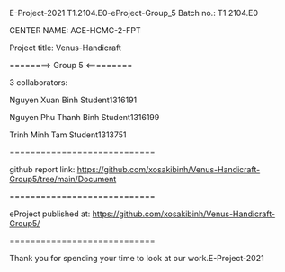 E-Project-2021
T1.2104.E0-eProject-Group_5
Batch no.: T1.2104.E0

CENTER NAME: ACE-HCMC-2-FPT

Project title: Venus-Handicraft

========> Group 5 <=========

3 collaborators:

 Nguyen Xuan Binh	                Student1316191
 
 Nguyen Phu Thanh Binh	Student1316199
 
Trinh Minh Tam	                Student1313751
 
============================

github report link: https://github.com/xosakibinh/Venus-Handicraft-Group5/tree/main/Document

============================

eProject published at: https://github.com/xosakibinh/Venus-Handicraft-Group5/

============================

Thank you for spending your time to look at our work.E-Project-2021
